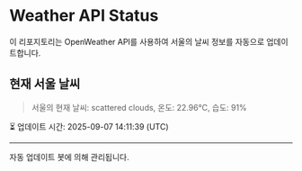 
# Weather API Status

이 리포지토리는 OpenWeather API를 사용하여 서울의 날씨 정보를 자동으로 업데이트합니다.

## 현재 서울 날씨
> 서울의 현재 날씨: scattered clouds, 온도: 22.96°C, 습도: 91%

⏳ 업데이트 시간: 2025-09-07 14:11:39 (UTC)

---
자동 업데이트 봇에 의해 관리됩니다.
